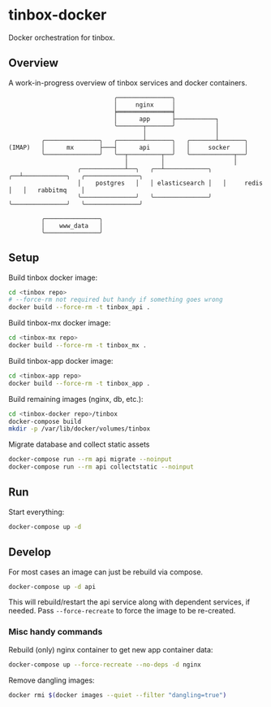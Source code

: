 # tinbox-docker
Docker orchestration for tinbox.

## Overview
A work-in-progress overview of tinbox services and docker containers.

```
                             ╭───────────────╮
                             │     nginx     │
                             ╞═══════════════╡
                             │      app      ├───────────┐
                             ╰───────┬───────╯           │
                                     │                   │
         ╭───────────────╮   ╭───────┴───────╮   ╭───────┴───────╮
(IMAP)   │      mx       ├───┤      api      │   │     socker    │
         ╰───────────────╯   ╰──┬─────────┬──╯   ╰────────────┬──╯
                                │         │                   │
                   ╭────────────┴──╮   ╭──┴────────────╮   ╭──┴────────────╮   ╭───────────────╮
                   │    postgres   │   │ elasticsearch │   │     redis     │   │   rabbitmq    │
                   ╰───────────────╯   ╰───────────────╯   ╰───────────────╯   ╰───────────────╯

         ╭───────────────╮
         │    www_data   │
         ╰───────────────╯
```

## Setup

Build tinbox docker image:
``` sh
cd <tinbox repo>
# --force-rm not required but handy if something goes wrong
docker build --force-rm -t tinbox_api .
```

Build tinbox-mx docker image:
``` sh
cd <tinbox-mx repo>
docker build --force-rm -t tinbox_mx .
```

Build tinbox-app docker image:
``` sh
cd <tinbox-app repo>
docker build --force-rm -t tinbox_app .
```

Build remaining images (nginx, db, etc.):
``` sh
cd <tinbox-docker repo>/tinbox
docker-compose build
mkdir -p /var/lib/docker/volumes/tinbox
```

Migrate database and collect static assets
``` sh
docker-compose run --rm api migrate --noinput
docker-compose run --rm api collectstatic --noinput
```

## Run

Start everything:
``` sh
docker-compose up -d
```

## Develop

For most cases an image can just be rebuild via compose.

``` sh
docker-compose up -d api
```

This will rebuild/restart the api service along with dependent services, if needed.
Pass `--force-recreate` to force the image to be re-created.


### Misc handy commands

Rebuild (only) nginx container to get new app container data:
``` sh
docker-compose up --force-recreate --no-deps -d nginx
```

Remove dangling images:
``` sh
docker rmi $(docker images --quiet --filter "dangling=true")
```
